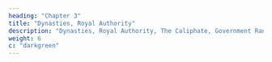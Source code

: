 ```yaml
---
heading: "Chapter 3"
title: "Dynasties, Royal Authority"
description: "Dynasties, Royal Authority, The Caliphate, Government Ranks"
weight: 6
c: "darkgreen"
---
```


